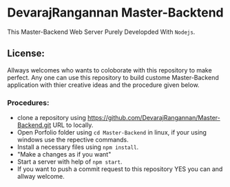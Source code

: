 # DevarajRangannan Master-Backtend
  This Master-Backend Web Server Purely Developded With `Nodejs`.

## License:
  Allways welcomes who wants to coloborate with this repository to make perfect. Any one can use this repository to build custome Master-Backend application with thier creative ideas and the procedure given below.

### Procedures:
  * clone a repository using https://github.com/DevarajRangannan/Master-Backend.git URL to locally.
  * Open Porfolio folder using `cd Master-Backend` in linux, if your using windows use the repective commands.
  * Install a necessary files using `npm install`.
  * "Make a changes as if you want"
  * Start a server with help of `npm start`.
  * If you want to push a commit request to this repository YES you can and allway welcome.